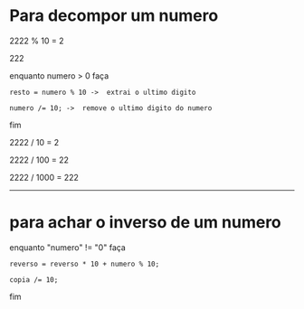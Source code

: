 # Para decompor um numero
2222 % 10 = 2

222

enquanto numero > 0 faça

    resto = numero % 10 ->  extrai o ultimo digito

    numero /= 10; ->  remove o ultimo digito do numero

fim

2222 / 10 = 2

2222 / 100 = 22

2222 / 1000 = 222

-----------------------------------
# para achar o inverso de um numero

enquanto "numero" != "0" faça

    reverso = reverso * 10 + numero % 10;

    copia /= 10;

fim
